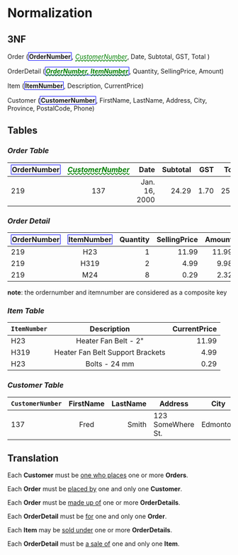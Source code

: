 # Normalization

##  3NF

Order (<b class="pk">OrderNumber</b>, <u class ="fk">CustomerNumber</u>, Date, Subtotal, GST, Total )

OrderDetail (<b class="pk"><u class="fk">OrderNumber,</u> <u class="fk">ItemNumber</u></b>, Quantity, SellingPrice, Amount)
    
Item (<b class="pk">ItemNumber</b>, Description, CurrentPrice)

Customer (<b class="pk">CustomerNumber</b>, FirstName, LastName, Address, City, Province, PostalCode, Phone)

## Tables

### *Order Table*

| <b class="pk">OrderNumber</b>        | <u class="fk">CustomerNumber<u>        |   Date  | Subtotal | GST | Total
| ------------- |:-------------:| -----:|-----: |-----: |-----: | 
|    219   | 137 | Jan. 16, 2000 | 24.29 | 1.70 | 25.99 |


### *Order Detail*
| <b class="pk">OrderNumber</b>       | <b class="pk">ItemNumber</b>     | Quantity  | SellingPrice | Amount |
| ------------- |:-------------:| -----:|-----: |-----: |
|219|H23|1|11.99|11.99|
|219|H319|2|4.99|9.98|
|219|M24|8|0.29|2.32|

**note**: the ordernumber and itemnumber are considered as a composite key

### *Item Table*
| `ItemNumber`       | Description           | CurrentPrice  | 
| ------------- |:-------------:| -----:|
|H23|Heater Fan Belt - 2"|11.99|
|H319|Heater Fan Belt Support Brackets|4.99|
|H23|Bolts - 24 mm|0.29|

### *Customer Table*
| `CustomerNumber`       | FirstName           | LastName  |   Address       | City           | Province  |  PostalCode       | Phone           | 
| ------------- |:-------------:| -----:| ------------- |:-------------:| -----:| ------------- |:-------------:|
| 137 |Fred | Smith| 123 SomeWhere St. | Edmonton | AB | T5H 2J9 | 436-7867


## Translation

Each **Customer** must be <u>one who places</u> one or more **Orders**.

Each **Order** must be <u>placed by</u> one and only one **Customer**.

Each **Order** must be <u>made up of</u> one or more **OrderDetails**.

Each **OrderDetail** must be <u>for</u> one and only one **Order**.

Each **Item** may be <u>sold under</u> one or more **OrderDetails**.

Each **OrderDetail** must be <u>a sale of</u> one and only one **Item**.


<style type="text/css">
.pk {
    font-weight: bold;
    display: inline-block;
    border: solid thin blue;
    padding: 0 1px;
}
.fk {
    color: green;
    font-style: italic;
    text-decoration: wavy underline green;    
}
.gr {
    color: darkorange;
    font-size: 1.2em;
    font-weight: bold;
}
</style>
